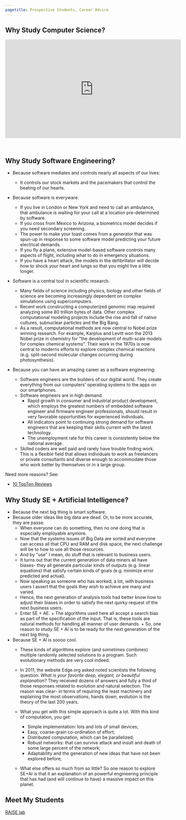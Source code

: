 ```yaml
---
pagetitle: Prospective Students, Career Advice
---
```


## Why Study Computer Science?

<iframe width="560" height="315" src="https://www.youtube.com/embed/LRoI-Rw4GBY" frameborder="0" allowfullscreen style="padding-bottom: 30px;"></iframe>



## Why Study Software Engineering?


+ Because software  mediates and controls nearly all aspects of our lives:
     + It controls our stock markets and the pacemakers that control the
	   beating of our hearts.
+ Because software is everyware.
     + If you
       live in London or New York and need to call an
       ambulance, that ambulance is waiting for your call
       at a location pre-determined by software.
     +  If you cross from Mexico to     Arizona,
a biometrics model  decides if you need
secondary screening.
     + The power to make your toast comes from a
  generator that was spun-up in response
  to some software model predicting your future electrical
  demands.
     + If you fly a plane, extensive
  model-based software controls many aspects of
  flight, including what to do in emergency
  situations.
     + If you have a heart attack, the
   models in the defibrillator will
  decide how to shock your heart and lungs so that
  you might live a little longer.
+ Software is a  central tool in scientific research.
    + Many fields of science including physics, biology and other fields of science are becoming increasingly dependent on complex simulations using supercomputers.
	+ Recent work constructing a computerized genomic map required analyzing some 80 trillion bytes of data. Other complex computational modeling projects include the rise and fall of native cultures, subnuclear particles and the Big Bang.
    + As a result, computational methods are now central to Nobel prize winning research. For example, Karplus and Levitt won the 2013 Nobel prize in chemistry for "the development of multi-scale models for complex chemical systems". Their work in the 1970s is now central to moderns efforts to explore complex chemical reactions (e.g. split-second molecular changes occurring during photosynthesis).

+ Because you can have an amazing career as a software engineering:
     + Software engineers are the builders of our digital world. They create everything from our computers' operating systems to the  apps on our smartphones.
	 +  Software engineers are in high demand.
	      + Rapid growth in consumer and industrial product development, which employs the greatest numbers of embedded software engineer and firmware engineer professionals, should result in very favorable opportunities for experienced individuals.
		  + All indicators point to continuing strong demand for software engineers that are keeping their skills current with the latest technology. 
	      + The unemployment rate for this career is consistently below the national average.
     + Skilled coders are well paid and rarely have trouble finding work. This is a flexible field that allows individuals to work as freelancers or private consultants and diverse enough to accommodate those who work better by themselves or in a large group.

Need more reasons? See:

+ [10 TopTen Reviews](http://computer-careers-review.toptenreviews.com/software-engineer-review.html)

## Why Study SE + Artificial Intelligence?


+ Because the next big thing is smart software.
+ Because older ideas like big data are dead. Or, to be more accurate, they are  passe.
     + When everyone can do something, then no one doing that is especially employable anymore.
     + Now that the systems issues of Big Data are sorted and everyone can access all that CPU and RAM and disk space, the next challenge will be to how to use all those resources.
     + And by "use" I mean, do stuff that is relevant to business users.
     + It turns out that the current generation of data miners all have biases- they all generate particular kinds of outputs (e.g. linear equations) that satisfy certain kinds of goals (e.g. minimize error predicted and actual).
     + Now speaking as someone who has worked, a lot, with business users I assert that the goals they wish to achieve are many and varied.
     + Hence, the next generation of analysis tools had better know how to adjust their biases in order to satisfy the next quirky request of the next business users.
     + Enter SE + AE.
	       + The algorithms used here all accept a search bias as part of the specification of the input. That is, these tools are natural methods for handling all manner of user demands.
           + So, one reason to study SE + AI is to be ready for the next generation of the next big thing.
+ Because SE + AI is soooo cool.
     + These kinds of algorithms explore (and sometimes combines) multiple randomly selected solutions to a program. Such evolutionary methods are very cool indeed.
     + In 2011, the website Edge.org asked noted scientists the following question: _What is your favorite deep, elegant, or beautiful explanation?_ They received dozens of answers and fully a third of those responses related to evolution and natural selection. The reason was clear- in terms of requiring the least machinery and explaining the most observations, hands down, evolution is the theory of the last 200 years.
     + What you get with this simple approach is quite a lot. With this kind of computation, you get:
          + Simple implementation: lots and lots of small devices;
          + Easy, coarse-grain co-ordination of effort;
          + Distributed computation, which can be parallelized;
          + Robust networks: that can survive attack and insult and death of some large percent of the network;
          + Adaptability and the generation of new ideas that have not been explored before;

     + What else offers so much from so little? So one reason to explore SE+AI is that it an explanation of an powerful engineering principle that has had (and will continue to have) a massive impact on this planet.

## Meet My Students

[RAISE lab](http://ai4se.net/people/)

 
